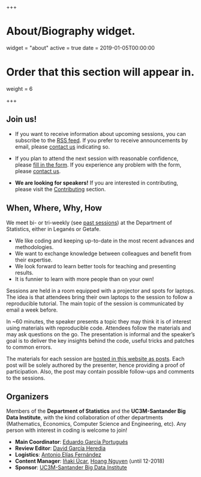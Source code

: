 +++
# About/Biography widget.
widget = "about"
active = true
date = 2019-01-05T00:00:00

# Order that this section will appear in.
weight = 6

+++

## Join us!

- If you want to receive information about upcoming sessions, you can subscribe to
the [RSS feed](/talk/index.xml). If you prefer to receive
announcements by email, please [contact us](#contact) indicating so.

- If you plan to attend the next session with reasonable confidence, please
[fill in the form](https://goo.gl/forms/U87YTjZOCQtLAOGw2). If you experience
any problem with the form, please [contact us](#contact).

- **We are looking for speakers!** If you are interested in contributing, please
visit the [Contributing](/contribute/) section.

## When, Where, Why, How

We meet bi- or tri-weekly (see [past sessions](/talk/)) at the Department of
Statistics, either in Leganés or Getafe.

- We like coding and keeping up-to-date in the most recent advances and methodologies.
- We want to exchange knowledge between colleagues and benefit from their expertise.
- We look forward to learn better tools for teaching and presenting results.
- It is funnier to learn with more people than on your own!

Sessions are held in a room equipped with a projector and spots for laptops.
The idea is that attendees bring their own laptops to the session to follow a
reproducible tutorial. The main topic of the session is communicated by email a
week before.

In ~60 minutes, the speaker presents a topic they may think it is of interest
using materials with reproducible code. Attendees follow the materials and may
ask questions on the go. The presentation is informal and the speaker’s goal is
to deliver the key insights behind the code, useful tricks and patches to common
errors.

The materials for each session are [hosted in this website as posts](/post/).
Each post will be solely authored by the presenter, hence providing a proof of
participation. Also, the post may contain possible follow-ups and comments to
the sessions.

## Organizers

Members of the **Department of Statistics** and the **UC3M-Santander Big Data
Institute**, with the kind collaboration of other departments (Mathematics,
Economics, Computer Science and Engineering, etc). Any person with interest in
coding is welcome to join!

- **Main Coordinator**: [Eduardo García Portugués](http://egarpor.github.io/)
- **Review Editor**: [David García Heredia](https://github.com/DavidGarHeredia)
- **Logistics**: [Antonio Elías Fernández](https://www.linkedin.com/in/antonio-el%C3%ADas-fern%C3%A1ndez-656ab495/)
- **Content Manager**: [Iñaki Úcar](https://github.com/Enchufa2), [Hoang Nguyen](http://hoanguc3m.github.io/) (until 12-2018)
- **Sponsor**: [UC3M-Santander Big Data Institute](https://twitter.com/bigdata_uc3m)
